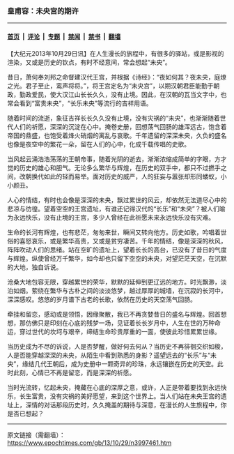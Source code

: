 ### 皇甫容：未央宫的期许

---

#### [首页](../../../..?n3997461) &nbsp;|&nbsp; [评论](../../../../../epoch-comment?n3997461) &nbsp;|&nbsp; [专题](../../../../../epoch-special?n3997461) &nbsp;|&nbsp; [禁闻](../../../../../epoch-news?n3997461) &nbsp;|&nbsp; [禁书](../../../../../books?n3997461) &nbsp;|&nbsp; [翻墙](https://github.com/gfw-breaker/nogfw/blob/master/README.md?n3997461)


<div class="post_content" id="artbody" itemprop="articleBody">
 <!-- article content begin -->
 <p>
  【大纪元2013年10月29日讯】在人生漫长的旅程中，有很多的驿站，或是影视的渲染，又或是历史的钦点，有时不经意间，常会想起“未央”。
 </p>
 <p>
  昔日，萧何奉刘邦之命督建汉代王宫，并根据《诗经》：“夜如何其？夜未央，庭燎之光。君子至止，鸾声将将。”，将王宫定名为“未央宫”，以期汉朝君臣能勤于朝政，勤政爱民，使大汉江山长长久久，没有止境。因此，在汉朝的瓦当文字中，也常会看到“富贵未央”，“长乐未央”等流行的吉祥用语。
 </p>
 <p>
  随着时间的流逝，象征吉祥长长久久没有止境，没有灾祸的“未央”，也渐渐随着世代人们的祈愿，深深的沉淀在心中。掩卷史册，回想荡气回肠的雄浑远古，饱含着帝国的鼎盛，也饱受着烽火硝烟的离乱与哀歌。千年遗留的深深未央，久负的盛名也像是夜空中的繁花一朵，留在人们的心中，化成千载传唱的史歌。
 </p>
 <p>
  当风起云涌浩浩荡荡的王朝帝事，随着光阴的逝去，渐渐浓缩成简单的字眼，方才觉的历史的雄心和胆气。无论多么繁华与辉煌，在历史的双手中，都只不过撚手之间，改朝换代如此的轻而易举。面对历史的威严，人的狂妄与嚣张却形同蝼蚁，小小颜丑。
 </p>
 <p>
  人心的情结，有时也会像是深深的未央，飘过累世的风云，却依然无法道尽心中的悲凉与彷徨。望着空空的王宫遗址，有谁还记得汉代的“长乐”和“未央”？被人们喻为永远快乐，没有止境的王宫，多少人曾经在此祈愿未来永远快乐没有灾难。
 </p>
 <p>
  生命的长河有辉煌，也有悲茫，匆匆来世，瞬间又转向他方。历史如歌，吟唱着世俗的喜怒哀乐，或是繁华高贵，又或是贫穷凄苦。千年的情结，像是深深的秋风，阵阵吹动人们的思绪。站在空旷的遗址上，望着长长的高台，已没有了昔日的气度与辉煌。纵使曾经万千繁华，如今却也只留下空空的未央，对望茫茫天空，在沉默的大地，独自诉说。
 </p>
 <p>
  沧桑大地包容无限，穿越累世的荣华，默默的延伸到更辽远的地方。时光飘渺，淡泊如烟。萦绕在繁华与古朴之间的淡淡悠梦，越过厚厚的城墙，在沉寂的长河中，深深感叹。悠悠的岁月谱下古老的长歌，依然在历史的天空荡气回肠。
 </p>
 <p>
  牵挂和留恋，感动或是领悟，因缘聚散，我已不再贪婪昔日的盛名与辉煌。回首想想，那仿佛只是印刻在心底的残梦一场，见证着长长岁月中，人生在世的万种命运，穿过世代的坎坷与艰辛，缔结生命珍贵厚重的一面，使彼此珍惜累累世缘。
 </p>
 <p>
  当历史成为不尽的诉说，人是否梦醒，做好何去何从？当历史不再徘徊交织如梭，人是否能穿越深深的未央，从陌生中看到熟悉的身影？遥望远去的“长乐”与“未央”，缘结几代王朝后，成为史册中一颗奇异的珍珠，永远镶嵌在历史的天空。此时此刻，心情已不再是留恋，而是深深的祈愿。
 </p>
 <p>
  当时光流转，忆起未央，掩藏在心底的深厚之意，或许，人正是带着要找到永远快乐，长生富贵，没有灾祸的美好愿望，来到这个世界上。当人们站在未央王宫的遗址上，深情的对话那段历史时，久久掩盖的期待与深意，在漫长的人生旅程中，你是否已想起？
 </p>
 <!-- article content end -->
 <div id="below_article_ad">
 </div>
</div>


---

原文链接（需翻墙）：https://www.epochtimes.com/gb/13/10/29/n3997461.htm